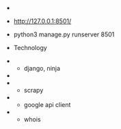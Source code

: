 *
*  http://127.0.0.1:8501/
*  python3 manage.py runserver 8501

*  Technology
*  - django, ninja
*
*  - scrapy
*  - google api client
*  - whois